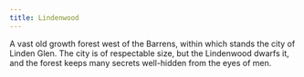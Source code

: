 ```yaml
---
title: Lindenwood
---
```


A vast old growth forest west of the Barrens, within which stands the city of Linden Glen. The city is of respectable size, but the Lindenwood dwarfs it, and the forest keeps many secrets well-hidden from the eyes of men.